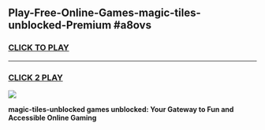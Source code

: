 
## Play-Free-Online-Games-magic-tiles-unblocked-Premium #a8ovs
<h3>
<a href="https://premium.freeplayer.one?title=magic-tiles-unblocked&ref=8M">CLICK TO PLAY</a></h3>
<hr>

<h3>
<a href="https://premium.freeplayer.one?title=magic-tiles-unblocked&ref=8M">CLICK 2 PLAY</a>
  
</h3>

<a href="https://premium.freeplayer.one?title=magic-tiles-unblocked&ref=8M"><img src="https://clearcache.store/games.png"></a>


**magic-tiles-unblocked games unblocked: Your Gateway to Fun and Accessible Online Gaming**
